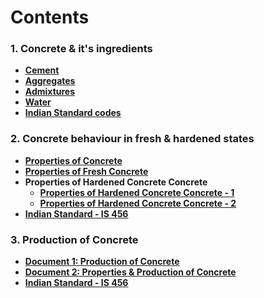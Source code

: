 # Contents

### 1. Concrete & it's ingredients

- **[Cement](Cement.md)**
- **[Aggregates](Aggregates.md)**
- **[Admixtures](Admixtures.md)**
- **[Water](Water.md)**
- **[Indian Standard codes](Codes.md)**

### 2. Concrete behaviour in fresh & hardened states

- **[Properties of Concrete](pdf/Properties_of_Concrete.pdf)**
- **[Properties of Fresh Concrete](pdf/Properties_of_fresh_concrete.pdf)**
- **Properties of Hardened Concrete Concrete**
  - **[Properties of Hardened Concrete Concrete - 1](pdf/Properties_of_Hardened_Concrete.pdf)**
  - **[Properties of Hardened Concrete Concrete - 2](pdf/Hardened_Concrete_2)**
- **[Indian Standard - IS 456](pdf/Codes/IS_456.pdf)**

### 3. Production of Concrete

- **[Document 1: Production of Concrete](pdf/Production_of_Concrete.pdf)**
- **[Document 2: Properties & Production of Concrete](pdf/Properties_of_Concrete.pdf)**
- **[Indian Standard - IS 456](pdf/Codes/IS_456.pdf)**
